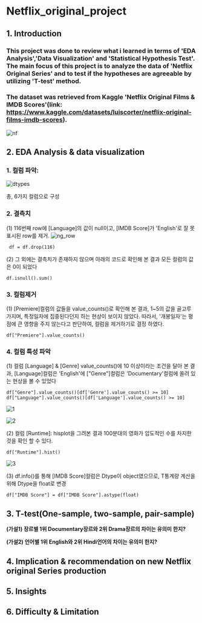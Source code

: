# Netflix_original_project 

## 1. Introduction
### This project was done to review what i learned in terms of 'EDA Analysis','Data Visualization' and 'Statistical Hypothesis Test'. The main focus of this project is to analyze the data of 'Netflix Original Series' and to test if the hypotheses are agreeable by utilizing 'T-test' method. 
### The dataset was retrieved from Kaggle 'Netflix Original Films &amp; IMDB Scores'(link: https://www.kaggle.com/datasets/luiscorter/netflix-original-films-imdb-scores).


![nf](https://github.com/ryeonbeenkang/NF_original_project/assets/47935123/de53d1a0-ad7b-4deb-bee9-ef75b1f0de7c)



## 2. EDA Analysis & data visualization
### **1. 컬럼 파악**:
   
![dtypes](https://github.com/ryeonbeenkang/NF_original_project/assets/47935123/0db869af-ccbc-406f-bbeb-ce47f73f37c2)

총, 6가지 컬럼으로 구성



### **2. 결측치**
   
   (1) 116번째 row에 [Language]의 값이 null이고, [IMDB Score]가 'English'로 잘 못 표시된 row를 제거.
 ![ng_row](https://github.com/ryeonbeenkang/NF_original_project/assets/47935123/8e491339-7b72-4bd8-9966-af55c9507eb3)
   ```
    df = df.drop(116)
   ```

   (2) 그 외에는 결측치가 존재하지 않으며 아래의 코드로 확인해 본 결과 모든 컬럼의 값은 0이 되었다
   
   ```
   df.isnull().sum()
   ```


### **3. 컬럼제거**

   (1) [Premiere]컬럼의 값들을 value_counts()로 확인해 본 결과, 1~5의 값을 골고루 가지며, 특정일자에 집중된다던지 하는 현상이 보이지 않았다. 따라서, '개봉일자'는 평점에 큰 영향을 주지 않는다고 판단하여, 컬럼을 제거하기로 결정 하였다.
    
   ```
   df["Premiere"].value_counts()
   ```

### **4. 컬럼 특성 파악**
   
   (1) 컬럼 [Language] & [Genre] value_counts()에 10 이상이라는 조건을 달아 본 결과, [Language]컬럼은 'English'에 ["Genre"]컬럼은 'Documentary'컬럼에 쏠려 있는 현상을 볼 수 있었다 

   ```
   df["Genre"].value_counts()[df['Genre'].value_counts() >= 10]
   df["Language"].value_counts()[df['Language'].value_counts() >= 10]   
   ```

   ![1](https://github.com/ryeonbeenkang/NF_original_project/assets/47935123/43474e0f-ac76-4820-af21-d8ae74c13c49)


   ![2](https://github.com/ryeonbeenkang/NF_original_project/assets/47935123/b6051e80-d431-4e49-8e1c-24db34673dc7)


   (2) 컬럼 [Runtime]: hisplot을 그려본 결과 100분대의 영화가 압도적인 수를 차지한 것을 확인 할 수 있다. 

   ```
   df["Runtime"].hist()
   ```

   ![3](https://github.com/ryeonbeenkang/NF_original_project/assets/47935123/7960bb24-7606-4047-ac3d-6783dd84a72f)


   (3) df.info()를 통해 [IMDB Score]컬럼은 Dtype이 object였으므로, T통계량 계산을 위해 Dtype을 float로 변경


   ```
   df["IMDB Score"] = df["IMDB Score"].astype(float)
   ```

   

## 3. T-test(One-sample, two-sample, pair-sample)

   **(가설1) 장르별 1위 Documentary장르와 2위 Drama장르의 차이는 유의미 한지?**



   **(가설2) 언어별 1위 English와 2위 Hindi언어의 차이는 유의미 한지?**




## 4. Implication & recommendation on new Netflix original Series production




## 5. Insights




## 6. Difficulty & Limitation



